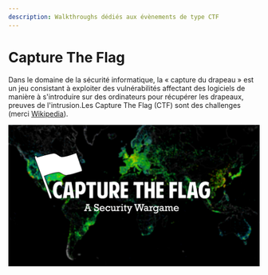```yaml
---
description: Walkthroughs dédiés aux évènements de type CTF
---
```


# Capture The Flag

Dans le domaine de la sécurité informatique, la « capture du drapeau » est un jeu consistant à exploiter des vulnérabilités affectant des logiciels de manière à s'introduire sur des ordinateurs pour récupérer les drapeaux, preuves de l'intrusion.Les Capture The Flag (CTF) sont des challenges (merci [Wikipedia](https://fr.wikipedia.org/wiki/Capture\_du\_drapeau)).

![](../../.gitbook/assets/capture-the-flag-security-wargame.jpg)
